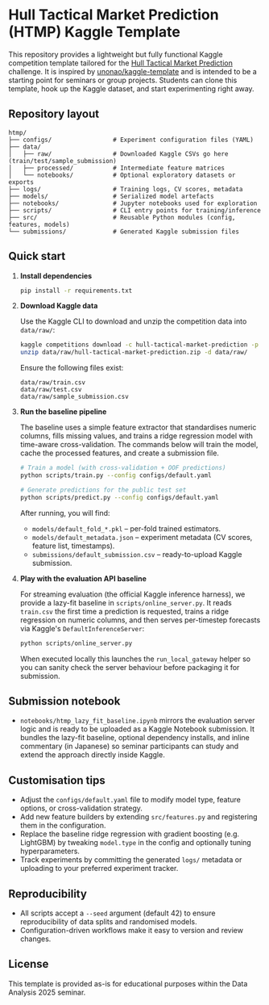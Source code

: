# Hull Tactical Market Prediction (HTMP) Kaggle Template

This repository provides a lightweight but fully functional Kaggle competition template tailored for the [Hull Tactical Market Prediction](https://www.kaggle.com/competitions/hull-tactical-market-prediction) challenge. It is inspired by [unonao/kaggle-template](https://github.com/unonao/kaggle-template) and is intended to be a starting point for seminars or group projects. Students can clone this template, hook up the Kaggle dataset, and start experimenting right away.

## Repository layout

```
htmp/
├── configs/                 # Experiment configuration files (YAML)
├── data/
│   ├── raw/                 # Downloaded Kaggle CSVs go here (train/test/sample_submission)
│   ├── processed/           # Intermediate feature matrices
│   └── notebooks/           # Optional exploratory datasets or exports
├── logs/                    # Training logs, CV scores, metadata
├── models/                  # Serialized model artefacts
├── notebooks/               # Jupyter notebooks used for exploration
├── scripts/                 # CLI entry points for training/inference
├── src/                     # Reusable Python modules (config, features, models)
└── submissions/             # Generated Kaggle submission files
```

## Quick start

1. **Install dependencies**

   ```bash
   pip install -r requirements.txt
   ```

2. **Download Kaggle data**

   Use the Kaggle CLI to download and unzip the competition data into `data/raw/`:

   ```bash
   kaggle competitions download -c hull-tactical-market-prediction -p data/raw
   unzip data/raw/hull-tactical-market-prediction.zip -d data/raw/
   ```

   Ensure the following files exist:

   ```
   data/raw/train.csv
   data/raw/test.csv
   data/raw/sample_submission.csv
   ```

3. **Run the baseline pipeline**

   The baseline uses a simple feature extractor that standardises numeric columns, fills missing values, and trains a ridge regression model with time-aware cross-validation. The commands below will train the model, cache the processed features, and create a submission file.

   ```bash
   # Train a model (with cross-validation + OOF predictions)
   python scripts/train.py --config configs/default.yaml

   # Generate predictions for the public test set
   python scripts/predict.py --config configs/default.yaml
   ```

   After running, you will find:

   - `models/default_fold_*.pkl` – per-fold trained estimators.
   - `models/default_metadata.json` – experiment metadata (CV scores, feature list, timestamps).
   - `submissions/default_submission.csv` – ready-to-upload Kaggle submission.

4. **Play with the evaluation API baseline**

   For streaming evaluation (the official Kaggle inference harness), we provide a lazy-fit
   baseline in `scripts/online_server.py`. It reads `train.csv` the first time a prediction is
   requested, trains a ridge regression on numeric columns, and then serves per-timestep
   forecasts via Kaggle's `DefaultInferenceServer`:

   ```bash
   python scripts/online_server.py
   ```

   When executed locally this launches the `run_local_gateway` helper so you can sanity check
   the server behaviour before packaging it for submission.

## Submission notebook

- `notebooks/htmp_lazy_fit_baseline.ipynb` mirrors the evaluation server logic and is ready to be
  uploaded as a Kaggle Notebook submission. It bundles the lazy-fit baseline, optional
  dependency installs, and inline commentary (in Japanese) so seminar participants can study and
  extend the approach directly inside Kaggle.

## Customisation tips

- Adjust the `configs/default.yaml` file to modify model type, feature options, or cross-validation strategy.
- Add new feature builders by extending `src/features.py` and registering them in the configuration.
- Replace the baseline ridge regression with gradient boosting (e.g. LightGBM) by tweaking `model.type` in the config and optionally tuning hyperparameters.
- Track experiments by committing the generated `logs/` metadata or uploading to your preferred experiment tracker.

## Reproducibility

- All scripts accept a `--seed` argument (default 42) to ensure reproducibility of data splits and randomised models.
- Configuration-driven workflows make it easy to version and review changes.

## License

This template is provided as-is for educational purposes within the Data Analysis 2025 seminar.
